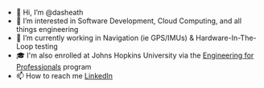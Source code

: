 - 👋 Hi, I’m @dasheath
- 👀 I’m interested in Software Development, Cloud Computing, and all things engineering
- 🌱 I’m currently working in Navigation (ie GPS/IMUs) & Hardware-In-The-Loop testing
- 🎓 I'm also enrolled at Johns Hopkins University via the [Engineering for Professionals](https://ep.jhu.edu/programs/electrical-engineering-computer-engineering/) program
- 📫 How to reach me [LinkedIn](https://www.linkedin.com/in/heath-mccabe)

<!---
dasheath/dasheath is a ✨ special ✨ repository because its `README.md` (this file) appears on your GitHub profile.
You can click the Preview link to take a look at your changes.
--->
